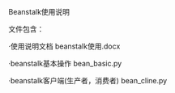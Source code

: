 Beanstalk使用说明

文件包含：

·使用说明文档
  beanstalk使用.docx

·beanstalk基本操作
  bean_basic.py 

·beanstalk客户端(生产者，消费者)
  bean_cline.py